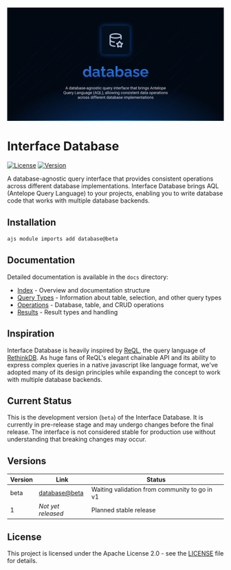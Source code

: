 ![Database](.github/social-card.png)

# Interface Database

[![License](https://img.shields.io/badge/License-Apache%202.0-blue.svg)](LICENSE.md)
[![Version](https://img.shields.io/badge/version-beta-orange.svg)](https://github.com/AntelopeJS/rethinkdb/tree/main/.antelope/output/database/beta)

A database-agnostic query interface that provides consistent operations across different database implementations. Interface Database brings AQL (Antelope Query Language) to your projects, enabling you to write database code that works with multiple database backends.

## Installation

```bash
ajs module imports add database@beta
```

## Documentation

Detailed documentation is available in the `docs` directory:

- [Index](./docs/index.md) - Overview and documentation structure
- [Query Types](./docs/1.query_types/) - Information about table, selection, and other query types
- [Operations](./docs/2.operations/) - Database, table, and CRUD operations
- [Results](./docs/3.results/) - Result types and handling

## Inspiration

Interface Database is heavily inspired by [ReQL](https://rethinkdb.com/docs/introduction-to-reql/), the query language of [RethinkDB](https://rethinkdb.com/). As huge fans of ReQL's elegant chainable API and its ability to express complex queries in a native javascript like language format, we've adopted many of its design principles while expanding the concept to work with multiple database backends.

## Current Status

This is the development version (`beta`) of the Interface Database. It is currently in pre-release stage and may undergo changes before the final release. The interface is not considered stable for production use without understanding that breaking changes may occur.

## Versions

| Version | Link                                                                                              | Status                                        |
| ------- | ------------------------------------------------------------------------------------------------- | --------------------------------------------- |
| beta    | [database@beta](https://github.com/AntelopeJS/rethinkdb/tree/main/.antelope/output/database/beta) | Waiting validation from community to go in v1 |
| 1       | _Not yet released_                                                                                | Planned stable release                        |

## License

This project is licensed under the Apache License 2.0 - see the [LICENSE](LICENSE) file for details.
